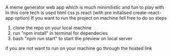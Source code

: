 A meme generator web app which is much minimilistic and fun to play with
In this core tech is used
html
css
js
react (with pre initalised create-react-app option)
If you want to run the project on machine fell free to do so
steps
1. clone the repo on your local machine
2. run "npm install" in terminal for dependecies
3. bash "npm run start" to start the preview on local server

if you are not want to run on your machine go through the hosted link